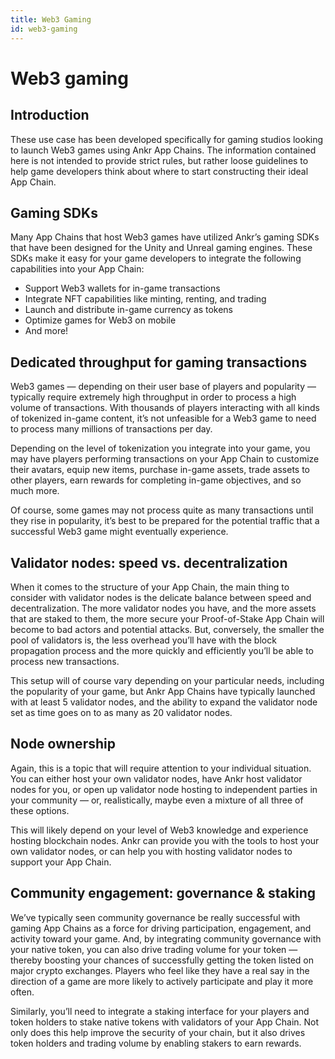```yaml
---
title: Web3 Gaming
id: web3-gaming
---
```


# Web3 gaming

## Introduction
These use case has been developed specifically for gaming studios looking to launch Web3 games using Ankr App Chains. 
The information contained here is not intended to provide strict rules, but rather loose guidelines to help game developers think about where to start constructing their ideal App Chain.

## Gaming SDKs 
Many App Chains that host Web3 games have utilized Ankr’s gaming SDKs that have been designed for the Unity and Unreal gaming engines. 
These SDKs make it easy for your game developers to integrate the following capabilities into your App Chain:
* Support Web3 wallets for in-game transactions
* Integrate NFT capabilities like minting, renting, and trading
* Launch and distribute in-game currency as tokens
* Optimize games for Web3 on mobile
* And more!

## Dedicated throughput for gaming transactions
Web3 games — depending on their user base of players and popularity — typically require extremely high throughput in order to process a high volume of transactions. 
With thousands of players interacting with all kinds of tokenized in-game content, it’s not unfeasible for a Web3 game to need to process many millions of transactions per day.

Depending on the level of tokenization you integrate into your game, you may have players performing transactions on your App Chain to customize their avatars, equip new items, purchase in-game assets, trade assets to other players, earn rewards for completing in-game objectives, and so much more.

Of course, some games may not process quite as many transactions until they rise in popularity, it’s best to be prepared for the potential traffic that a successful Web3 game might eventually experience.

## Validator nodes: speed vs. decentralization
When it comes to the structure of your App Chain, the main thing to consider with validator nodes is the delicate balance between speed and decentralization. 
The more validator nodes you have, and the more assets that are staked to them, the more secure your Proof-of-Stake App Chain will become to bad actors and potential attacks. But, conversely, the smaller the pool of validators is, the less overhead you’ll have with the block propagation process and the more quickly and efficiently you’ll be able to process new transactions.

This setup will of course vary depending on your particular needs, including the popularity of your game, but Ankr App Chains have typically launched with at least 5 validator nodes, and the ability to expand the validator node set as time goes on to as many as 20 validator nodes.

## Node ownership
Again, this is a topic that will require attention to your individual situation. You can either host your own validator nodes, have Ankr host validator nodes for you, or open up validator node hosting to independent parties in your community — or, realistically, maybe even a mixture of all three of these options.

This will likely depend on your level of Web3 knowledge and experience hosting blockchain nodes. Ankr can provide you with the tools to host your own validator nodes, or can help you with hosting validator nodes to support your App Chain.

## Community engagement: governance & staking
We’ve typically seen community governance be really successful with gaming App Chains as a force for driving participation, engagement, and activity toward your game. 
And, by integrating community governance with your native token, you can also drive trading volume for your token — thereby boosting your chances of successfully getting the token listed on major crypto exchanges. 
Players who feel like they have a real say in the direction of a game are more likely to actively participate and play it more often.

Similarly, you’ll need to integrate a staking interface for your players and token holders to stake native tokens with validators of your App Chain. 
Not only does this help improve the security of your chain, but it also drives token holders and trading volume by enabling stakers to earn rewards.


